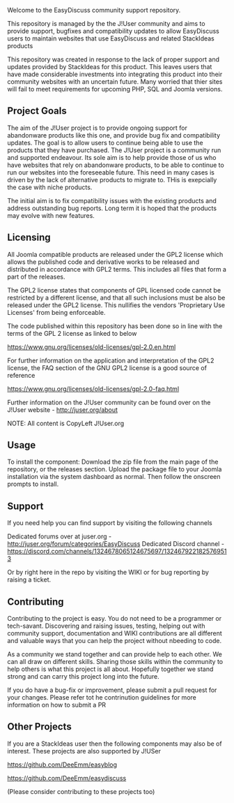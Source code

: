 
Welcome to the EasyDiscuss community support repository.

This repository is managed by the the J!User community and aims to provide support, bugfixes and compatibility updates to allow EasyDiscuss users to maintain websites that use EasyDiscuss and related StackIdeas products

This repository was created in response to the lack of proper support and updates provided by StackIdeas for this product. This leaves users that have made considerable investments into integrating this product into their community websites with an uncertain future. Many worried that thier sites will fail to meet requirements for upcoming PHP, SQL and Joomla versions.

## Project Goals

The aim of the J!User project is to provide ongoing support for abandonware products like this one, and provide bug fix and compatibility updates. The goal is to allow users to continue being able to use the products that they have purchased. The J!User project is a community run and supported endeavour. Its sole aim is to help provide those of us who have websites that rely on abandonware products, to be able to continue to run our websites into the foreseeable future. This need in many cases is driven by the lack of alternative products to migrate to. THis is exepcially the case with niche products. 

The initial aim is to fix compatibility issues with the existing products and address outstanding bug reports. Long term it is hoped that the products may evolve with new features.

## Licensing

All Joomla compatible products are released under the GPL2 license which allows the published code and derivative works to be released and distributed in accordance with GPL2 terms. This includes all files that form a part of the releases. 

The GPL2 license states that components of GPL licensed code cannot be restricted by a different license, and that all such inclusions must be also be released under the GPL2 license. This nullifies the vendors 'Proprietary Use Licenses' from being enforceable. 

The code published within this repository has been done so in line with the terms of the GPL 2 license as linked to below

https://www.gnu.org/licenses/old-licenses/gpl-2.0.en.html

For further information on the application and interpretation of the GPL2 license, the FAQ section of the GNU GPL2 license is a good source of reference

https://www.gnu.org/licenses/old-licenses/gpl-2.0-faq.html

Further information on the J!User community can be found over on the J!User website - http://juser.org/about

NOTE: All content is CopyLeft J!User.org

## Usage

To install the component: Download the zip file from the main page of the repository, or the releases section. Upload the package file to your Joomla installation via the system dashboard as normal. Then follow the onscreen prompts to install.

## Support

If you need help you can find support by visiting the following channels

Dedicated forums over at juser.org - http://juser.org/forum/categories/EasyDiscuss
Dedicated Discord channel - https://discord.com/channels/1324678065124675697/1324679221825769513

Or by right here in the repo by visiting the WIKI or for bug reporting by raising a ticket.

## Contributing

Contributing to the project is easy. You do not need to be a programmer or tech-savant. Discovering and raising issues, testing, helping out with community support, documentation and WIKI contributions are all different and valuable ways that you can help the project without nbeeding to code. 

As a community we stand together and can provide help to each other. We can all draw on different skills. Sharing those skills within the community to help others is what this project is all about. Hopefully together we stand strong and can carry this project long into the future.

If you do have a bug-fix or improvement, please submit a pull request for your changes. Please refer tot he contrinution guidelines for more information on how to submit a PR

## Other Projects

If you are a StackIdeas user then the following components may also be of interest. These projects are also supported by J!USer

https://github.com/DeeEmm/easyblog

https://github.com/DeeEmm/easydiscuss

(Please consider contributing to these projects too)
